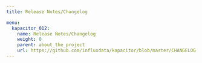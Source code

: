 ```yaml
---
title: Release Notes/Changelog

menu:
  kapacitor_012:
    name: Release Notes/Changelog
    weight: 0
    parent: about_the_project
    url: https://github.com/influxdata/kapacitor/blob/master/CHANGELOG.md
---
```

